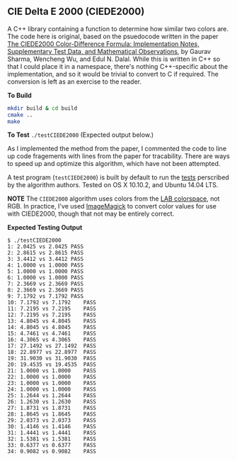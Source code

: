CIE Delta E 2000 (CIEDE2000)
----------------------------

A C++ library containing a function to determine how similar two colors are.
The code here is original, based on the psuedocode written in the paper
[The CIEDE2000 Color-Difference Formula: Implementation Notes, Supplementary
Test Data, and Mathematical Observations](http://www.ece.rochester.edu/~gsharma/ciede2000/), by Gaurav Sharma, Wencheng Wu, and Edul N. Dalal. While
this is written in C++ so that I could place it in a namespace, there's nothing
C++-specific about the implementation, and so it would be trivial to convert
to C if required. The conversion is left as an exercise to the reader.

**To Build**
``` bash
mkdir build & cd build 
cmake ..
make
```


**To Test**
`./testCIEDE2000` (Expected output below.)

As I implemented the method from the paper, I commented the code to line up
code fragements with lines from the paper for tracability. There are ways to
speed up and optimize this algorithm, which have not been attempted.

A test program (`testCIEDE2000`) is built by default to run the
[tests](http://www.ece.rochester.edu/~gsharma/ciede2000/dataNprograms/CIEDE2000.xls) perscribed by the algorithm authors. Tested on OS X 10.10.2,
and Ubuntu 14.04 LTS.

**NOTE**
The `CIEDE2000` algorithm uses colors from the 
[LAB colorspace](http://en.wikipedia.org/wiki/Lab_color_space), not RGB. In
practice, I've used [ImageMagick](http://www.imagemagick.org) to convert 
color values for use with CIEDE2000, though that not may be entirely correct.

**Expected Testing Output**

	$ ./testCIEDE2000 
	1: 2.0425 vs 2.0425	PASS 
	2: 2.8615 vs 2.8615	PASS 
	3: 3.4412 vs 3.4412	PASS 
	4: 1.0000 vs 1.0000	PASS 
	5: 1.0000 vs 1.0000	PASS 
	6: 1.0000 vs 1.0000	PASS 
	7: 2.3669 vs 2.3669	PASS 
	8: 2.3669 vs 2.3669	PASS 
	9: 7.1792 vs 7.1792	PASS 
	10: 7.1792 vs 7.1792	PASS 
	11: 7.2195 vs 7.2195	PASS 
	12: 7.2195 vs 7.2195	PASS 
	13: 4.8045 vs 4.8045	PASS 
	14: 4.8045 vs 4.8045	PASS 
	15: 4.7461 vs 4.7461	PASS 
	16: 4.3065 vs 4.3065	PASS 
	17: 27.1492 vs 27.1492	PASS 
	18: 22.8977 vs 22.8977	PASS 
	19: 31.9030 vs 31.9030	PASS 
	20: 19.4535 vs 19.4535	PASS 
	21: 1.0000 vs 1.0000	PASS 
	22: 1.0000 vs 1.0000	PASS 
	23: 1.0000 vs 1.0000	PASS 
	24: 1.0000 vs 1.0000	PASS 
	25: 1.2644 vs 1.2644	PASS 
	26: 1.2630 vs 1.2630	PASS 
	27: 1.8731 vs 1.8731	PASS 
	28: 1.8645 vs 1.8645	PASS 
	29: 2.0373 vs 2.0373	PASS 
	30: 1.4146 vs 1.4146	PASS 
	31: 1.4441 vs 1.4441	PASS 
	32: 1.5381 vs 1.5381	PASS 
	33: 0.6377 vs 0.6377	PASS 
	34: 0.9082 vs 0.9082	PASS
